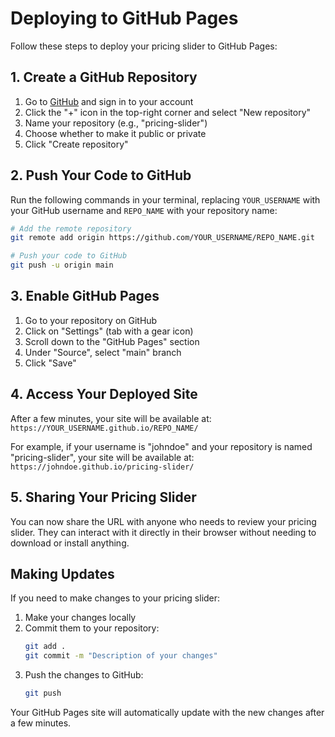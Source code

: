 # Deploying to GitHub Pages

Follow these steps to deploy your pricing slider to GitHub Pages:

## 1. Create a GitHub Repository

1. Go to [GitHub](https://github.com) and sign in to your account
2. Click the "+" icon in the top-right corner and select "New repository"
3. Name your repository (e.g., "pricing-slider")
4. Choose whether to make it public or private
5. Click "Create repository"

## 2. Push Your Code to GitHub

Run the following commands in your terminal, replacing `YOUR_USERNAME` with your GitHub username and `REPO_NAME` with your repository name:

```bash
# Add the remote repository
git remote add origin https://github.com/YOUR_USERNAME/REPO_NAME.git

# Push your code to GitHub
git push -u origin main
```

## 3. Enable GitHub Pages

1. Go to your repository on GitHub
2. Click on "Settings" (tab with a gear icon)
3. Scroll down to the "GitHub Pages" section
4. Under "Source", select "main" branch
5. Click "Save"

## 4. Access Your Deployed Site

After a few minutes, your site will be available at:
`https://YOUR_USERNAME.github.io/REPO_NAME/`

For example, if your username is "johndoe" and your repository is named "pricing-slider", your site will be available at:
`https://johndoe.github.io/pricing-slider/`

## 5. Sharing Your Pricing Slider

You can now share the URL with anyone who needs to review your pricing slider. They can interact with it directly in their browser without needing to download or install anything.

## Making Updates

If you need to make changes to your pricing slider:

1. Make your changes locally
2. Commit them to your repository:
   ```bash
   git add .
   git commit -m "Description of your changes"
   ```
3. Push the changes to GitHub:
   ```bash
   git push
   ```

Your GitHub Pages site will automatically update with the new changes after a few minutes.
